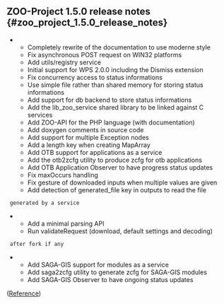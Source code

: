 ## ZOO-Project 1.5.0 release notes {#zoo_project_1.5.0_release_notes}

-   -   Completely rewrite of the documentation to use moderne style
    -   Fix asynchronous POST request on WIN32 platforms
    -   Add utils/registry service
    -   Initial support for WPS 2.0.0 including the Dismiss extension
    -   Fix concurrency access to status informations
    -   Use simple file rather than shared memory for storing status
        informations
    -   Add support for db backend to store status informations
    -   Add the lib_zoo_service shared library to be linked against C
        services
    -   Add ZOO-API for the PHP language (with documentation)
    -   Add doxygen comments in source code
    -   Add support for multiple Exception nodes
    -   Add a length key when creating MapArray
    -   Add OTB support for applications as a service
    -   Add the otb2zcfg utility to produce zcfg for otb applications
    -   Add OTB Application Observer to have progress status updates
    -   Fix maxOccurs handling
    -   Fix gesture of downloaded inputs when multiple values are given
    -   Add detection of generated_file key in outputs to read the file

` generated by a service`

-   -   Add a minimal parsing API
    -   Run validateRequest (download, default settings and decoding)

` after fork if any`

-   -   Add SAGA-GIS support for modules as a service
    -   Add saga2zcfg utility to generate zcfg for SAGA-GIS modules
    -   Add SAGA-GIS Observer to have ongoing status updates

([Reference](http://lists.osgeo.org/pipermail/zoo-discuss/2015-July/001293.html))
